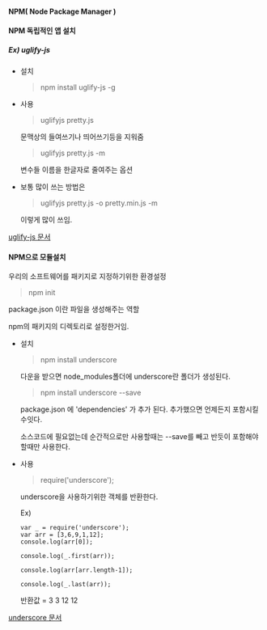 #### NPM( Node Package Manager )

#### NPM 독립적인 앱 설치

 ##### Ex) uglify-js 

* 설치   
	
	> npm install uglify-js -g
	
* 사용

	> uglifyjs pretty.js
		
	문맥상의 들여쓰기나 띄어쓰기등을 지워줌 
		
	> uglifyjs pretty.js -m 
		
	변수들 이름을 한글자로 줄여주는 옵션 
		
* 보통 많이 쓰는 방법은 

	> uglifyjs pretty.js -o pretty.min.js -m
		
	이렇게 많이 쓰임.
			
[uglify-js 문서](https://www.npmjs.com/package/uglify-js)
 
	
#### NPM으로 모듈설치

우리의 소프트웨어를 패키지로 지정하기위한 환경설정 

> npm init

package.json 이란 파일을 생성해주는 역할

npm의 패키지의 디렉토리로 설정한거임.

* 설치

	> npm install underscore
	
	다운을 받으면 node_modules폴더에 underscore란 폴더가 생성된다.
	
	> npm install underscore --save
	
	package.json 에 'dependencies' 가 추가 된다. 추가했으면 언제든지 포함시킬수잇다. 
	
	소스코드에 필요없는데 순간적으로만 사용할때는 --save를 빼고 반듯이 포함해야할때만 사용한다.
	
* 사용
	
	> require('underscore');
	
	underscore을 사용하기위한 객체를 반환한다.
	
	Ex)   
	
	~~~
	var _ = require('underscore');
	var arr = [3,6,9,1,12];
	console.log(arr[0]);

	console.log(_.first(arr));

	console.log(arr[arr.length-1]);

	console.log(_.last(arr));
	~~~
	
	반환값 = 3 3 12 12
	
[underscore 문서](http://underscorejs.org/#first)